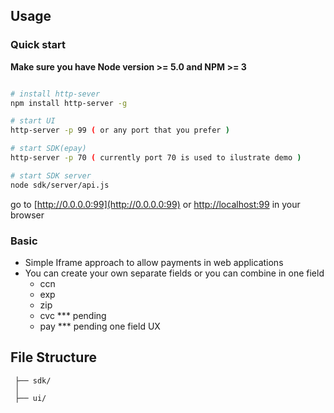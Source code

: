 ## Usage

### Quick start
**Make sure you have Node version >= 5.0 and NPM >= 3**

```bash

# install http-sever
npm install http-server -g

# start UI
http-server -p 99 ( or any port that you prefer )

# start SDK(epay) 
http-server -p 70 ( currently port 70 is used to ilustrate demo )

# start SDK server
node sdk/server/api.js

```
go to [http://0.0.0.0:99](http://0.0.0.0:99) or [http://localhost:99](http://localhost:99) in your browser

### Basic
* Simple Iframe approach to allow payments in web applications
* You can create your own separate fields or you can combine in one field
  * ccn 
  * exp 
  * zip
  * cvc *** pending
  * pay *** pending one field UX

  

## File Structure



     ├── sdk/                       
     │  
     ├── ui/                         



